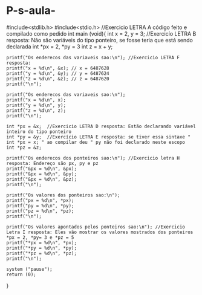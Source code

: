 # P-s-aula-
 
 
 
 
 
 
 
 
 
 #include<stdlib.h>
  #include<stdio.h>
//Exercicio LETRA A código feito e compilado como pedido
int main (void){
	int x = 2, y = 3;  //Exercicío LETRA B resposta: Não são variáveis do tipo ponteiro, se fosse teria que está sendo declarada int *px = 2, *py = 3
	int z = x + y;
	
	printf("Os enderecos das variaveis sao:\n"); //Exercicio LETRA F resposta: 
	printf("x = %d\n", &x);	// x = 6487628
	printf("y = %d\n", &y); // y = 6487624
	printf("z = %d\n", &z); // z = 6487620
	printf("\n");
	
	printf("Os enderecos das variaveis sao:\n");
	printf("x = %d\n", x);	
	printf("y = %d\n", y);
	printf("z = %d\n", z);
	printf("\n");
	
	int *px = &x;  //Exercicio LETRA D resposta: Estão declarando variável inteiro do tipo ponteiro 
	int *py = &y;  //Exercício LETRA E resposta: se tiver essa sintaxe " int *px = x; " ao compilar deu " py não foi declarado neste escopo 
	int *pz = &z;
	
	printf("Os enderecos dos ponteiros sao:\n"); //Exercicio letra H resposta: Endereço são px, py e pz
	printf("&px = %d\n", &px); 
	printf("&px = %d\n", &py);
	printf("&px = %d\n", &pz);	
	printf("\n");
	
	printf("Os valores dos ponteiros sao:\n");
	printf("px = %d\n", *px);
	printf("py = %d\n", *py);
	printf("pz = %d\n", *pz);
	printf("\n");
	
	printf("Os valores apontados pelos ponteiros sao:\n"); //Exercicio Letra I resposta: Eles vão mostrar os valores mostrados dos ponteiros *px = 2, *py= 3 e *pz = 5 
	printf("*px = %d\n", *px);
	printf("*py = %d\n", *py);
	printf("*pz = %d\n", *pz);
	printf("\n");
	
	system ("pause");
	return (0);
	
	
}
 
